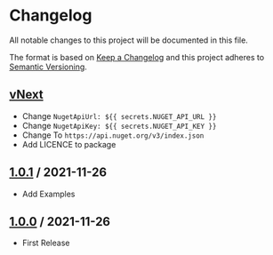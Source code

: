 # Changelog
All notable changes to this project will be documented in this file.

The format is based on [Keep a Changelog](http://keepachangelog.com/en/1.0.0/)
and this project adheres to [Semantic Versioning](http://semver.org/spec/v2.0.0.html).

## [vNext]
- Change `NugetApiUrl: ${{ secrets.NUGET_API_URL }}`
- Change `NugetApiKey: ${{ secrets.NUGET_API_KEY }}`
- Change To `https://api.nuget.org/v3/index.json`
- Add LICENCE to package

## [1.0.1] / 2021-11-26
- Add Examples

## [1.0.0] / 2021-11-26
- First Release

[vNext]: https://github.com/ricaun-io/Autodesk.PackageBuilder/compare/1.0.1...HEAD
[1.0.1]: https://github.com/ricaun-io/Autodesk.PackageBuilder/compare/1.0.0...1.0.1
[1.0.0]: https://github.com/ricaun-io/Autodesk.PackageBuilder/compare/1.0.0